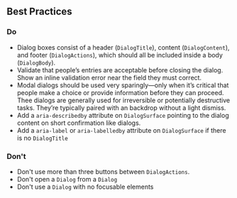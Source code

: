 ## Best Practices

### Do

- Dialog boxes consist of a header (`DialogTitle`), content (`DialogContent`), and footer (`DialogActions`), which should all be included inside a body (`DialogBody`).
- Validate that people’s entries are acceptable before closing the dialog. Show an inline validation error near the field they must correct.
- Modal dialogs should be used very sparingly—only when it’s critical that people make a choice or provide information before they can proceed. Thee dialogs are generally used for irreversible or potentially destructive tasks. They’re typically paired with an backdrop without a light dismiss.
- Add a `aria-describedby` attribute on `DialogSurface` pointing to the dialog content on short confirmation like dialogs.
- Add a `aria-label` or `aria-labelledby` attribute on `DialogSurface` if there is no `DialogTitle`

### Don't

- Don't use more than three buttons between `DialogActions`.
- Don't open a `Dialog` from a `Dialog`
- Don't use a `Dialog` with no focusable elements
